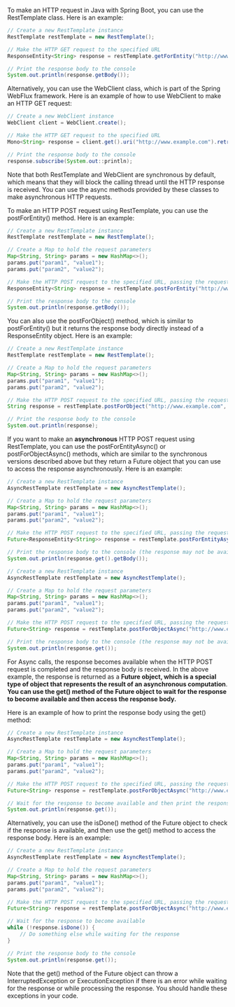 
To make an HTTP request in Java with Spring Boot, you can use the RestTemplate class. Here is an example:

```Java
// Create a new RestTemplate instance
RestTemplate restTemplate = new RestTemplate();

// Make the HTTP GET request to the specified URL
ResponseEntity<String> response = restTemplate.getForEntity("http://www.example.com", String.class);

// Print the response body to the console
System.out.println(response.getBody());

```

Alternatively, you can use the WebClient class, which is part of the Spring WebFlux framework. Here is an example of how to use WebClient to make an HTTP GET request:

```Java
// Create a new WebClient instance
WebClient client = WebClient.create();

// Make the HTTP GET request to the specified URL
Mono<String> response = client.get().uri("http://www.example.com").retrieve().bodyToMono(String.class);

// Print the response body to the console
response.subscribe(System.out::println);

```

Note that both RestTemplate and WebClient are synchronous by default, which means that they will block the calling thread until the HTTP response is received. You can use the async methods provided by these classes to make asynchronous HTTP requests.


To make an HTTP POST request using RestTemplate, you can use the postForEntity() method. Here is an example:

```Java
// Create a new RestTemplate instance
RestTemplate restTemplate = new RestTemplate();

// Create a Map to hold the request parameters
Map<String, String> params = new HashMap<>();
params.put("param1", "value1");
params.put("param2", "value2");

// Make the HTTP POST request to the specified URL, passing the request parameters in the request body
ResponseEntity<String> response = restTemplate.postForEntity("http://www.example.com", params, String.class);

// Print the response body to the console
System.out.println(response.getBody());

```

You can also use the postForObject() method, which is similar to postForEntity() but it returns the response body directly instead of a ResponseEntity object. Here is an example:

```Java
// Create a new RestTemplate instance
RestTemplate restTemplate = new RestTemplate();

// Create a Map to hold the request parameters
Map<String, String> params = new HashMap<>();
params.put("param1", "value1");
params.put("param2", "value2");

// Make the HTTP POST request to the specified URL, passing the request parameters in the request body
String response = restTemplate.postForObject("http://www.example.com", params, String.class);

// Print the response body to the console
System.out.println(response);
```

If you want to make an **asynchronous** HTTP POST request using RestTemplate, you can use the postForEntityAsync() or postForObjectAsync() methods, which are similar to the synchronous versions described above but they return a Future object that you can use to access the response asynchronously. Here is an example:

```Java
// Create a new RestTemplate instance
AsyncRestTemplate restTemplate = new AsyncRestTemplate();

// Create a Map to hold the request parameters
Map<String, String> params = new HashMap<>();
params.put("param1", "value1");
params.put("param2", "value2");

// Make the HTTP POST request to the specified URL, passing the request parameters in the request body
Future<ResponseEntity<String>> response = restTemplate.postForEntityAsync("http://www.example.com", params, String.class);

// Print the response body to the console (the response may not be available yet)
System.out.println(response.get().getBody());
```

```Java
// Create a new RestTemplate instance
AsyncRestTemplate restTemplate = new AsyncRestTemplate();

// Create a Map to hold the request parameters
Map<String, String> params = new HashMap<>();
params.put("param1", "value1");
params.put("param2", "value2");

// Make the HTTP POST request to the specified URL, passing the request parameters in the request body
Future<String> response = restTemplate.postForObjectAsync("http://www.example.com", params, String.class);

// Print the response body to the console (the response may not be available yet)
System.out.println(response.get());
```

For Async calls, the response becomes available when the HTTP POST request is completed and the response body is received. In the above example, the response is returned as a **Future object, which is a special type of object that represents the result of an asynchronous computation**. **You can use the get() method of the Future object to wait for the response to become available and then access the response body.**

Here is an example of how to print the response body using the get() method:

```Java
// Create a new RestTemplate instance
AsyncRestTemplate restTemplate = new AsyncRestTemplate();

// Create a Map to hold the request parameters
Map<String, String> params = new HashMap<>();
params.put("param1", "value1");
params.put("param2", "value2");

// Make the HTTP POST request to the specified URL, passing the request parameters in the request body
Future<String> response = restTemplate.postForObjectAsync("http://www.example.com", params, String.class);

// Wait for the response to become available and then print the response body to the console
System.out.println(response.get());
```

Alternatively, you can use the isDone() method of the Future object to check if the response is available, and then use the get() method to access the response body. Here is an example:

```Java
// Create a new RestTemplate instance
AsyncRestTemplate restTemplate = new AsyncRestTemplate();

// Create a Map to hold the request parameters
Map<String, String> params = new HashMap<>();
params.put("param1", "value1");
params.put("param2", "value2");

// Make the HTTP POST request to the specified URL, passing the request parameters in the request body
Future<String> response = restTemplate.postForObjectAsync("http://www.example.com", params, String.class);

// Wait for the response to become available
while (!response.isDone()) {
    // Do something else while waiting for the response
}

// Print the response body to the console
System.out.println(response.get());
```

Note that the get() method of the Future object can throw a InterruptedException or ExecutionException if there is an error while waiting for the response or while processing the response. You should handle these exceptions in your code.
